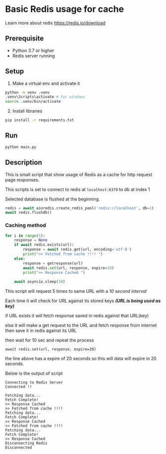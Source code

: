 # Basic Redis usage for cache

Learn more about redis https://redis.io/download

## Prerequisite

* Python 3.7 or higher
* Redis server running

## Setup

1. Make a virtual env and activate it

```bash
python -m venv .venv
.venv\Scripts\activate # For windows
source .venv/bin/activate
```

2.  Install libraries

```bash
pip install -r requirements.txt
```



## Run

```bash
python main.py
```



## Description

This is small script that show usage of Redis as a cache for http request page responses.

This scripts is set to connect to redis at `localhost:6379`  to db at index 1

Selected database is flushed at the beginning.

```python
redis = await aioredis.create_redis_pool('redis://localhost', db=1)
await redis.flushdb()
```



### Caching method

```python
for i in range(5):
    response = None
    if await redis.exists(url):
        response = await redis.get(url, encoding='utf-8')
        print(">> Fetched from cache !!!! ")
    else:
        response = getresponse(url)
        await redis.set(url, response, expire=20)
        print(">> Response Cached ")
    
	await asyncio.sleep(10)
```

This script will request 5 times to same URL with a *10 second interval*

Each time it will check for URL against its stored keys ***(URL is being used as key)***

if URL exists it will fetch response saved in redis against that URL(key) 

else it will make a get request  to the URL and fetch response from internet then save it in redis against its URL

then wait for 10 sec and repeat the process

```
await redis.set(url, response, expire=20)
```

the line above has a expire of 20 seconds so this will data will expire in 20  seconds.

Below is the output of script

```
Connecting to Redis Server
Connected !!

Fetching data...
Fetch Complete!
>> Response Cached 
>> Fetched from cache !!!! 
Fetching data...
Fetch Complete!
>> Response Cached 
>> Fetched from cache !!!! 
Fetching data...
Fetch Complete!
>> Response Cached 
Disconnecting Redis
Disconnected
```


